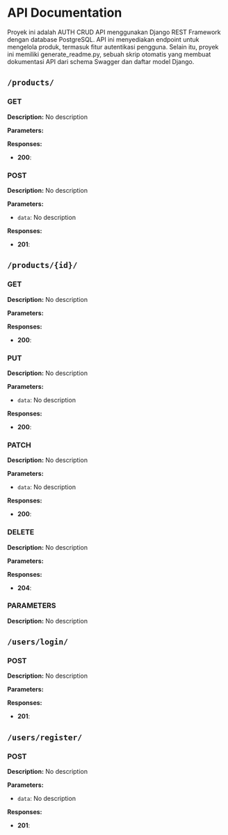 
# API Documentation

Proyek ini adalah AUTH CRUD API menggunakan Django REST Framework dengan database PostgreSQL. API ini menyediakan endpoint untuk mengelola produk, termasuk fitur autentikasi pengguna. Selain itu, proyek ini memiliki generate_readme.py, sebuah skrip otomatis yang membuat dokumentasi API dari schema Swagger dan daftar model Django.

## `/products/`
### **GET**
**Description:** No description

**Parameters:**

**Responses:**
- **200**: 

### **POST**
**Description:** No description

**Parameters:**
- `data`: No description

**Responses:**
- **201**: 

## `/products/{id}/`
### **GET**
**Description:** No description

**Parameters:**

**Responses:**
- **200**: 

### **PUT**
**Description:** No description

**Parameters:**
- `data`: No description

**Responses:**
- **200**: 

### **PATCH**
**Description:** No description

**Parameters:**
- `data`: No description

**Responses:**
- **200**: 

### **DELETE**
**Description:** No description

**Parameters:**

**Responses:**
- **204**: 

### **PARAMETERS**
**Description:** No description

## `/users/login/`
### **POST**
**Description:** No description

**Parameters:**

**Responses:**
- **201**: 

## `/users/register/`
### **POST**
**Description:** No description

**Parameters:**
- `data`: No description

**Responses:**
- **201**: 

